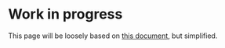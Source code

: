 # Work in progress

This page will be loosely based on [this document](https://docs.microsoft.com/azure/app-service-web/web-sites-dotnet-get-started), but simplified.
